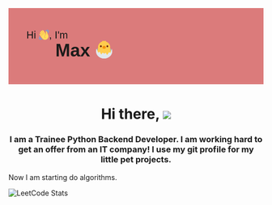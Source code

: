 ![REHeader](header.png)
<h1 align="center">Hi there,
<img src="https://github.com/blackcater/blackcater/raw/main/images/Hi.gif" height="32"/></h1>
<h3 align="center">I am a Trainee Python Backend Developer.
I am working hard to get an offer from an IT company!
I use my git profile for my little pet projects.
</h3>

Now I am starting do algorithms.

![LeetCode Stats](https://leetcard.jacoblin.cool/kohiru?theme=dark&font=Rubik)
